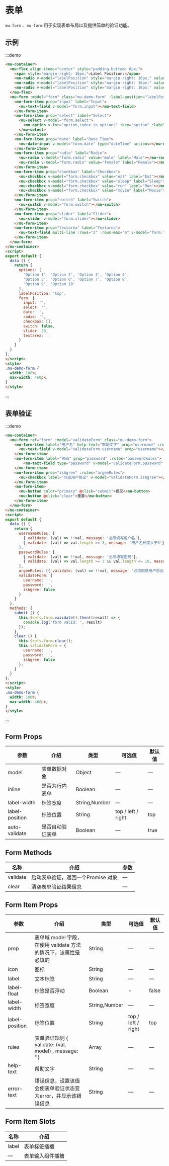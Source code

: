 # 表单

`mu-form` 、`mu-form` 用于实现表单布局以及提供简单的验证功能。

## 示例

:::demo
```html
<mu-container>
  <mu-flex align-items="center" style="padding-bottom: 8px;">
    <span style="margin-right: 16px;">Label Position:</span>
    <mu-radio v-model="labelPosition" style="margin-right: 16px;" value="top" label="Top"></mu-radio>
    <mu-radio v-model="labelPosition" style="margin-right: 16px;" value="left" label="Left"></mu-radio>
    <mu-radio v-model="labelPosition" style="margin-right: 16px;" value="right" label="Right"></mu-radio>
  </mu-flex>
  <mu-form :model="form" class="mu-demo-form" :label-position="labelPosition" label-width="100">
    <mu-form-item prop="input" label="Input">
      <mu-text-field v-model="form.input"></mu-text-field>
    </mu-form-item>
    <mu-form-item prop="select" label="Select">
      <mu-select v-model="form.select">
        <mu-option v-for="option,index in options" :key="option" :label="option" :value="option"></mu-option>
      </mu-select>
    </mu-form-item>
    <mu-form-item prop="date" label="Date Time">
      <mu-date-input v-model="form.date" type="dateTime" actions></mu-date-input>
    </mu-form-item>
    <mu-form-item prop="radio" label="Radio">
      <mu-radio v-model="form.radio" value="male" label="Male"></mu-radio>
      <mu-radio v-model="form.radio" value="female" label="Female"></mu-radio>
    </mu-form-item>
    <mu-form-item prop="checkbox" label="Checkbox">
      <mu-checkbox v-model="form.checkbox" value="eat" label="Eat"></mu-checkbox>
      <mu-checkbox v-model="form.checkbox" value="sleep" label="Sleep"></mu-checkbox>
      <mu-checkbox v-model="form.checkbox" value="run" label="Run"></mu-checkbox>
      <mu-checkbox v-model="form.checkbox" value="movie" label="Movie"></mu-checkbox>
    </mu-form-item>
    <mu-form-item prop="switch" label="Switch">
      <mu-switch v-model="form.switch"></mu-switch>
    </mu-form-item>
    <mu-form-item prop="slider" label="Slider">
      <mu-slider v-model="form.slider"></mu-slider>
    </mu-form-item>
    <mu-form-item prop="textarea" label="Textarea">
      <mu-text-field multi-line :rows="3" :rows-max="6" v-model="form.textarea"></mu-text-field>
    </mu-form-item>
  </mu-form>
</mu-container>
<script>
export default {
  data () {
    return {
      options: [
        'Option 1', 'Option 2', 'Option 3', 'Option 4',
        'Option 5', 'Option 6', 'Option 7', 'Option 8',
        'Option 9', 'Option 10'
      ],
      labelPosition: 'top',
      form: {
        input: '',
        select: '',
        date: '',
        radio: '',
        checkbox: [],
        switch: false,
        slider: 30,
        textarea: ''
      }
    }
  }
};
</script>
<style>
.mu-demo-form {
  width: 100%;
  max-width: 460px;
}
</style>
```
:::

## 表单验证

:::demo
```html
<mu-container>
  <mu-form ref="form" :model="validateForm" class="mu-demo-form">
    <mu-form-item label="用户名" help-text="帮助文字" prop="username" :rules="usernameRules">
      <mu-text-field v-model="validateForm.username" prop="username"></mu-text-field>
    </mu-form-item>
    <mu-form-item label="密码" prop="password" :rules="passwordRules">
        <mu-text-field type="password" v-model="validateForm.password" prop="password"></mu-text-field>
    </mu-form-item>
    <mu-form-item prop="isAgree" :rules="argeeRules">
      <mu-checkbox label="同意用户协议" v-model="validateForm.isAgree"></mu-checkbox>
    </mu-form-item>
    <mu-form-item>
      <mu-button color="primary" @click="submit">提交</mu-button>
      <mu-button @click="clear">重置</mu-button>
    </mu-form-item>
  </mu-form>
</mu-container>
<script>
export default {
  data () {
    return {
      usernameRules: [
        { validate: (val) => !!val, message: '必须填写用户名'},
        { validate: (val) => val.length >= 3, message: '用户名长度大于3'}
      ],
      passwordRules: [
        { validate: (val) => !!val, message: '必须填写密码'},
        { validate: (val) => val.length >= 3 && val.length <= 10, message: '密码长度大于3小于10'}
      ],
      argeeRules: [{ validate: (val) => !!val, message: '必须同意用户协议'}],
      validateForm: {
        username: '',
        password: '',
        isAgree: false
      }
    }
  },
  methods: {
    submit () {
      this.$refs.form.validate().then((result) => {
        console.log('form valid: ', result)
      });
    },
    clear () {
      this.$refs.form.clear();
      this.validateForm = {
        username: '',
        password: '',
        isAgree: false
      };
    }
  }
};
</script>
<style>
.mu-demo-form {
  width: 100%;
  max-width: 460px;
}
</style>
```
:::

## Form Props

| 参数 | 介绍 | 类型 | 可选值 | 默认值 |
|------|------|------|------|------|
| model | 表单数据对象 | Object | — | — |
| inline | 是否为行内表单 | Boolean | — | — |
| label-width | 标签宽度 |  String,Number | — | — |
| label-position | 标签位置 | String | top / left / right | top |
| auto-validate | 是否自动验证表单 | Boolean | — | true |

## Form Methods

| 名称 | 介绍 | 参数 |
|-----|------|-----|
| validate | 启动表单验证，返回一个Promise 对象 | — |
| clear | 清空表单验证结果信息 | — |


## Form Item Props

| 参数 | 介绍 | 类型 | 可选值 | 默认值 |
|------|------|------|------|------|
| prop | 表单域 model 字段，在使用 validate 方法的情况下，该属性是必填的 | String | — | — |
| icon | 图标 | String | — | — |
| label | 文本标签 | String | — | — |
| label-float | 标签是否浮动 | Boolean | - | false |
| label-width | 标签宽度 |  String,Number | — | — |
| label-position | 标签位置 | String | top / left / right | top |
| rules | 表单验证规则 { validate: (val, model) , message: ''} | Array | — | — |
| help-text | 帮助文字 | String | — | — |
| error-text | 错误信息，设置该值会使表单验证状态变为error，并显示该错误信息 | String | — | — |

## Form Item Slots

| 名称 | 介绍 |
|------|------|
| label | 表单标签插槽 |
| — | 表单输入组件插槽 |

<script>
export default {
  data () {
    return {
      options: [
        'Option 1', 'Option 2', 'Option 3', 'Option 4',
        'Option 5', 'Option 6', 'Option 7', 'Option 8',
        'Option 9', 'Option 10'
      ],
      labelPosition: 'top',
      form: {
        input: '',
        select: '',
        date: '',
        radio: '',
        checkbox: [],
        switch: false,
        slider: 30,
        textarea: ''
      },
      usernameRules: [
        { validate: (val) => !!val, message: '必须填写用户名'},
        { validate: (val) => val.length >= 3, message: '用户名长度大于3'}
      ],
      passwordRules: [
        { validate: (val) => !!val, message: '必须填写密码'},
        { validate: (val) => val.length >= 3 && val.length <= 10, message: '密码长度大于3小于10'}
      ],
      argeeRules: [{ validate: (val) => !!val, message: '必须同意用户协议'}],
      validateForm: {
        username: '',
        password: '',
        isAgree: false
      }
    }
  },
  methods: {
    submit () {
      this.$refs.form.validate().then((result) => {
        console.log('form valid: ', result)
      });
    },
    clear () {
      this.$refs.form.clear();
      this.validateForm = {
        username: '',
        password: '',
        isAgree: false
      };
    }
  }
};
</script>
<style>
.mu-demo-form {
  width: 100%;
  max-width: 460px;
}
</style>
